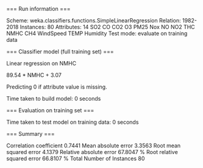 === Run information ===

Scheme:       weka.classifiers.functions.SimpleLinearRegression 
Relation:     1982-2018
Instances:    80
Attributes:   14
              SO2
              CO
              CO2
              O3
              PM25
              Nox
              NO
              NO2
              THC
              NMHC
              CH4
              WindSpeed
              TEMP
              Humidity
Test mode:    evaluate on training data

=== Classifier model (full training set) ===

Linear regression on NMHC

89.54 * NMHC + 3.07

Predicting 0 if attribute value is missing.


Time taken to build model: 0 seconds

=== Evaluation on training set ===

Time taken to test model on training data: 0 seconds

=== Summary ===

Correlation coefficient                  0.7441
Mean absolute error                      3.3563
Root mean squared error                  4.1379
Relative absolute error                 67.8047 %
Root relative squared error             66.8107 %
Total Number of Instances               80     
